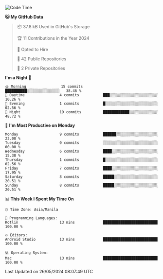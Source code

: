 <!--START_SECTION:waka-->
![Code Time](http://img.shields.io/badge/Code%20Time-13%20mins-blue)

**🐱 My GitHub Data** 

> 📦 37.8 kB Used in GitHub's Storage 
 > 
> 🏆 11 Contributions in the Year 2024
 > 
> 💼 Opted to Hire
 > 
> 📜 42 Public Repositories 
 > 
> 🔑 2 Private Repositories 
 > 
**I'm a Night 🦉** 

```text
🌞 Morning                15 commits          ██████████░░░░░░░░░░░░░░░   38.46 % 
🌆 Daytime                4 commits           ███░░░░░░░░░░░░░░░░░░░░░░   10.26 % 
🌃 Evening                1 commits           █░░░░░░░░░░░░░░░░░░░░░░░░   02.56 % 
🌙 Night                  19 commits          ████████████░░░░░░░░░░░░░   48.72 % 
```
📅 **I'm Most Productive on Monday** 

```text
Monday                   9 commits           ██████░░░░░░░░░░░░░░░░░░░   23.08 % 
Tuesday                  0 commits           ░░░░░░░░░░░░░░░░░░░░░░░░░   00.00 % 
Wednesday                6 commits           ████░░░░░░░░░░░░░░░░░░░░░   15.38 % 
Thursday                 1 commits           █░░░░░░░░░░░░░░░░░░░░░░░░   02.56 % 
Friday                   7 commits           ████░░░░░░░░░░░░░░░░░░░░░   17.95 % 
Saturday                 8 commits           █████░░░░░░░░░░░░░░░░░░░░   20.51 % 
Sunday                   8 commits           █████░░░░░░░░░░░░░░░░░░░░   20.51 % 
```


📊 **This Week I Spent My Time On** 

```text
🕑︎ Time Zone: Asia/Manila

💬 Programming Languages: 
Kotlin                   13 mins             █████████████████████████   100.00 % 

🔥 Editors: 
Android Studio           13 mins             █████████████████████████   100.00 % 

💻 Operating System: 
Mac                      13 mins             █████████████████████████   100.00 % 
```


 Last Updated on 26/05/2024 08:07:49 UTC
<!--END_SECTION:waka-->
